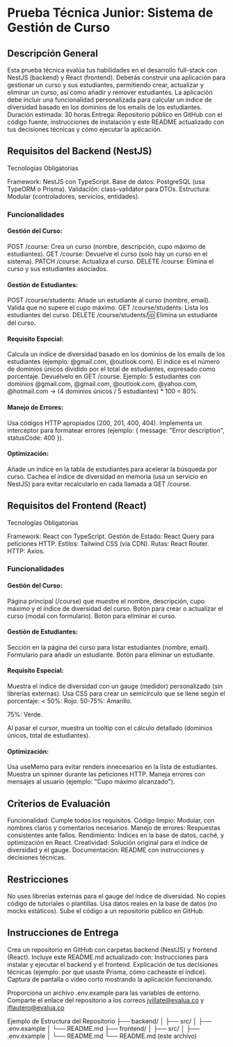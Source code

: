 # Prueba Técnica Junior: Sistema de Gestión de Curso
## Descripción General
Esta prueba técnica evalúa tus habilidades en el desarrollo full-stack con NestJS (backend) y React (frontend). Deberás construir una aplicación para gestionar un curso y sus estudiantes, permitiendo crear, actualizar y eliminar un curso, así como añadir y remover estudiantes. La aplicación debe incluir una funcionalidad personalizada para calcular un índice de diversidad basado en los dominios de los emails de los estudiantes.
Duración estimada: 30 horas.Entrega: Repositorio público en GitHub con el código fuente, instrucciones de instalación y este README actualizado con tus decisiones técnicas y cómo ejecutar la aplicación.

## Requisitos del Backend (NestJS)
Tecnologías Obligatorias

Framework: NestJS con TypeScript.
Base de datos: PostgreSQL (usa TypeORM o Prisma).
Validación: class-validator para DTOs.
Estructura: Modular (controladores, servicios, entidades).

### Funcionalidades

#### Gestión del Curso:

POST /course: Crea un curso (nombre, descripción, cupo máximo de estudiantes).
GET /course: Devuelve el curso (solo hay un curso en el sistema).
PATCH /course: Actualiza el curso.
DELETE /course: Elimina el curso y sus estudiantes asociados.


#### Gestión de Estudiantes:

POST /course/students: Añade un estudiante al curso (nombre, email). Valida que no supere el cupo máximo.
GET /course/students: Lista los estudiantes del curso.
DELETE /course/students/:id: Elimina un estudiante del curso.


#### Requisito Especial:

Calcula un índice de diversidad basado en los dominios de los emails de los estudiantes (ejemplo: @gmail.com, @outlook.com). El índice es el número de dominios únicos dividido por el total de estudiantes, expresado como porcentaje. Devuélvelo en GET /course.
Ejemplo: 5 estudiantes con dominios @gmail.com, @gmail.com, @outlook.com, @yahoo.com, @hotmail.com → (4 dominios únicos / 5 estudiantes) * 100 = 80%.


#### Manejo de Errores:

Usa códigos HTTP apropiados (200, 201, 400, 404).
Implementa un interceptor para formatear errores (ejemplo: { message: "Error description", statusCode: 400 }).


#### Optimización:

Añade un índice en la tabla de estudiantes para acelerar la búsqueda por curso.
Cachea el índice de diversidad en memoria (usa un servicio en NestJS) para evitar recalcularlo en cada llamada a GET /course.




## Requisitos del Frontend (React)
Tecnologías Obligatorias

Framework: React con TypeScript.
Gestión de Estado: React Query para peticiones HTTP.
Estilos: Tailwind CSS (vía CDN).
Rutas: React Router.
HTTP: Axios.

### Funcionalidades

#### Gestión del Curso:

Página principal (/course) que muestre el nombre, descripción, cupo máximo y el índice de diversidad del curso.
Botón para crear o actualizar el curso (modal con formulario).
Botón para eliminar el curso.


#### Gestión de Estudiantes:

Sección en la página del curso para listar estudiantes (nombre, email).
Formulario para añadir un estudiante.
Botón para eliminar un estudiante.


#### Requisito Especial:

Muestra el índice de diversidad con un gauge (medidor) personalizado (sin librerías externas). Usa CSS para crear un semicírculo que se llene según el porcentaje:
< 50%: Rojo.
50-75%: Amarillo.

75%: Verde.




Al pasar el cursor, muestra un tooltip con el cálculo detallado (dominios únicos, total de estudiantes).


#### Optimización:

Usa useMemo para evitar renders innecesarios en la lista de estudiantes.
Muestra un spinner durante las peticiones HTTP.
Maneja errores con mensajes al usuario (ejemplo: "Cupo máximo alcanzado").




## Criterios de Evaluación

Funcionalidad: Cumple todos los requisitos.
Código limpio: Modular, con nombres claros y comentarios necesarios.
Manejo de errores: Respuestas consistentes ante fallos.
Rendimiento: Índices en la base de datos, caché, y optimización en React.
Creatividad: Solución original para el índice de diversidad y el gauge.
Documentación: README con instrucciones y decisiones técnicas.


## Restricciones

No uses librerías externas para el gauge del índice de diversidad.
No copies código de tutoriales o plantillas.
Usa datos reales en la base de datos (no mocks estáticos).
Sube el código a un repositorio público en GitHub.


## Instrucciones de Entrega

Crea un repositorio en GitHub con carpetas backend (NestJS) y frontend (React).
Incluye este README.md actualizado con:
Instrucciones para instalar y ejecutar el backend y el frontend.
Explicación de tus decisiones técnicas (ejemplo: por qué usaste Prisma, cómo cacheaste el índice).
Captura de pantalla o video corto mostrando la aplicación funcionando.


Proporciona un archivo .env.example para las variables de entorno.
Comparte el enlace del repositorio a los correos jvillate@evalua.co y jflautero@evalua.co


Ejemplo de Estructura del Repositorio
├── backend/
│   ├── src/
│   ├── .env.example
│   └── README.md
├── frontend/
│   ├── src/
│   ├── .env.example
│   └── README.md
└── README.md (este archivo)

